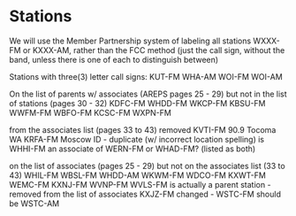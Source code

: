 Stations
========
We will use the Member Partnership system of labeling all stations WXXX-FM or KXXX-AM, rather than the FCC method (just the call sign, without the band, unless there is one of each to distinguish between)

Stations with three(3) letter call signs: 
  KUT-FM
  WHA-AM
  WOI-FM
  WOI-AM

On the list of parents w/ associates (AREPS pages 25 - 29) but not in the list of stations (pages 30 - 32)
  KDFC-FM 
  WHDD-FM
  WKCP-FM
  KBSU-FM
  WWFM-FM
  WBFO-FM
  KCSC-FM
  WXPN-FM

from the associates list (pages 33 to 43)
  removed KVTI-FM	90.9 Tocoma WA	KRFA-FM	Moscow ID - duplicate (w/ incorrect location spelling)
  is WHHI-FM an associate of WERN-FM or WHAD-FM? (listed as both)
  
on the list of associates (pages 25 - 29) but not on the associates list (33 to 43)
	WHIL-FM
	WBSL-FM
	WHDD-AM
	WKWM-FM
	WDCO-FM
	KXWT-FM
	WEMC-FM
	KXNJ-FM
	WVNP-FM
	WVLS-FM
is actually a parent station - removed from the list of associates
	KXJZ-FM
changed - WSTC-FM should be WSTC-AM

